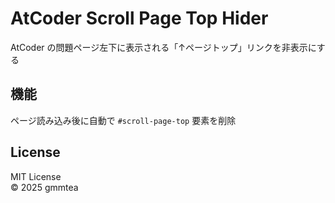 # AtCoder Scroll Page Top Hider

AtCoder の問題ページ左下に表示される「↑ページトップ」リンクを非表示にする

## 機能

ページ読み込み後に自動で `#scroll-page-top` 要素を削除

## License

MIT License  
© 2025 gmmtea

